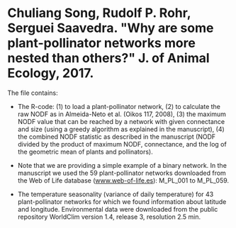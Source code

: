 # Chuliang Song, Rudolf P. Rohr, Serguei Saavedra. "Why are some plant-pollinator networks more nested than others?"  J. of Animal Ecology, 2017. 

The file contains: 

- The R-code: 
(1) to load a plant-pollinator network, 
(2) to calculate the raw NODF as in Almeida-Neto et al. (Oikos 117, 2008), 
(3) the maximum NODF value that can be reached by a network with given connectance and size (using a greedy algorithm as explained in the manuscript), 
(4) the combined NODF statistic as described in the manuscript (NODF divided by the product of maximum NODF, connectance, and the log of the geometric mean of plants and pollinators). 

- Note that we are providing a simple example of a binary network. 
In the manuscript we used the 59 plant-pollinator networks downloaded from the Web of Life database (www.web-of-life.es): M_PL_001 to M_PL_059. 

- The temperature seasonality (variance of daily temperature) for 43 plant-pollinator networks for which we found information about latitude and longitude. 
Environmental data were downloaded from the public repository WorldClim version 1.4, release 3, resolution 2.5 min.
